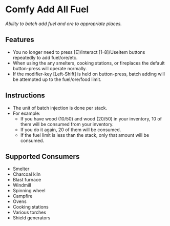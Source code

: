 # Comfy Add All Fuel

*Ability to batch add fuel and ore to appropriate places.*

## Features

* You no longer need to press [E]/Interact [1-8]/UseItem buttons repeatedly to add fuel/ore/etc.
* When using the any smelters, cooking stations, or fireplaces the default button-press will operate normally.
* If the modifier-key [Left-Shift] is held on button-press, batch adding will be attempted up to the fuel/ore/food limit.

## Instructions

* The unit of batch injection is done per stack.
* For example:
  * If you have wood (10/50) and wood (20/50) in your inventory, 10 of them will be consumed from your inventory.
  * If you do it again, 20 of them will be consumed.
  * If the fuel limit is less than the stack, only that amount will be consumed.

## Supported Consumers

  * Smelter
  * Charcoal kiln
  * Blast furnace
  * Windmill
  * Spinning wheel
  * Campfire
  * Ovens
  * Cooking stations
  * Various torches
  * Shield generators